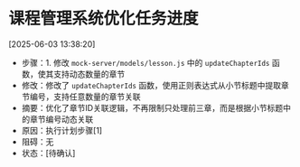 # 课程管理系统优化任务进度

[2025-06-03 13:38:20]
- 步骤：1. 修改 `mock-server/models/lesson.js` 中的 `updateChapterIds` 函数，使其支持动态数量的章节
- 修改：修改了 `updateChapterIds` 函数，使用正则表达式从小节标题中提取章节编号，支持任意数量的章节关联
- 摘要：优化了章节ID关联逻辑，不再限制只处理前三章，而是根据小节标题中的章节编号动态关联
- 原因：执行计划步骤[1]
- 阻碍：无
- 状态：[待确认] 